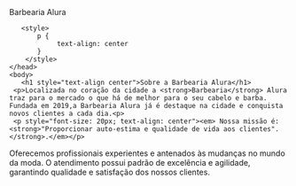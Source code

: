  <!DOCTYPE html>
  <html>    
     <head>                 
          <meta charset="UTF-8"
          <title>Barbearia Alura

       <style>
           p {
                text-align: center
           }
        </style>
    </head>
    <body>
       <h1 style="text-align center">Sobre a Barbearia Alura</h1>
     <p>Localizada no coração da cidade a <strong>Barbearia</strong> Alura traz para o mercado o que há de melhor para o seu cabelo e barba. Fundada em 2019,a Barbearia Alura já é destaque na cidade e conquista novos clientes a cada dia.<p>
     <p style="font-size: 20px; text-align: center"><em> Nossa missão é: <strong>"Proporcionar auto-estima e qualidade de vida aos clientes".</strong>.</em></p>
     
   <p>Oferecemos profissionais experientes e antenados às mudanças no mundo da moda. O atendimento possui padrão de excelência e agilidade, garantindo    qualidade e satisfação dos nossos clientes.<p>
    <body>
</html>
